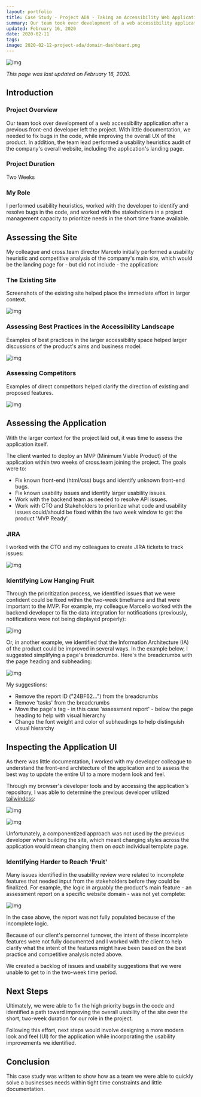 ```yaml
---
layout: portfolio
title: Case Study - Project ADA - Taking an Accessibility Web Application to the Next Level
summary: Our team took over development of a web accessibility application after a previous developer didn't finish the project.  With little documentation, we needed to fix bugs in the code, while improving the overall UX of the product.  In addition, the team lead performed a usability heuristics audit of the company's overall website, including the application's landing page.
updated: February 16, 2020
date: 2020-02-11
tags:
image: 2020-02-12-project-ada/domain-dashboard.png
---
```


![img](2020-02-12-project-ada/domain-dashboard.png)

*This page was last updated on February 16, 2020.*

## Introduction

### Project Overview

Our team took over development of a web accessibility application after a previous front-end developer left the project.  With little documentation, we needed to fix bugs in the code, while improving the overall UX of the product.  In addition, the team lead performed a usability heuristics audit of the company's overall website, including the application's landing page.

### Project Duration

Two Weeks

### My Role

I performed usability heuristics, worked with the developer to identify and resolve bugs in the code, and worked with the stakeholders in a project management capacity to prioritize needs in the short time frame available.

## Assessing the Site

My colleague and cross.team director Marcelo initially performed a usability heuristic and competitive analysis of the company's main site, which would be the landing page for - but did not include - the application:

### The Existing Site

Screenshots of the existing site helped place the immediate effort in larger context.

![img](2020-02-12-project-ada/assess-existing.png)

### Assessing Best Practices in the Accessibility Landscape

Examples of best practices in the larger accessibility space helped larger discussions of the product's aims and business model.

![img](2020-02-12-project-ada/assess-best-practices.png)

### Assessing Competitors

Examples of direct competitors helped clarify the direction of existing and proposed features.

![img](2020-02-12-project-ada/assess-competitors.png)

## Assessing the Application

With the larger context for the project laid out, it was time to assess the application itself.

The client wanted to deploy an MVP (Minimum Viable Product) of the application within two weeks of cross.team joining the project.  The goals were to:

- Fix known front-end (html/css) bugs and identify unknown front-end bugs.
- Fix known usability issues and identify larger usability issues.
- Work with the backend team as needed to resolve API issues.
- Work with CTO and Stakeholders to prioritize what code and usability issues could/should be fixed within the two week window to get the product 'MVP Ready'.

### JIRA

I worked with the CTO and my colleagues to create JIRA tickets to track issues:

![img](2020-02-12-project-ada/jira-board.png)

### Identifying Low Hanging Fruit

Through the prioritization process, we identified issues that we were confident could be fixed within the two-week timeframe and that were important to the MVP.  For example, my colleague Marcello worked with the backend developer to fix the data integration for notifications (previously, notifications were not being displayed properly):

![img](2020-02-12-project-ada/fixed-notifications.png)

Or, in another example, we identified that the Information Architecture (IA) of the product could be improved in several ways.  In the example below, I suggested simplifying a page's breadcrumbs.  Here's the breadcrumbs with the page heading and subheading:

![img](2020-02-12-project-ada/breadcrumbs-need-work.png)

My suggestions:

- Remove the report ID ("24BF62...") from the breadcrumbs
- Remove 'tasks' from the breadcrumbs
- Move the page's tag - in this case 'assessment report' - below the page heading to help with visual hierarchy
- Change the font weight and color of subheadings to help distinguish visual hierarchy

## Inspecting the Application UI

As there was little documentation, I worked with my developer colleague to understand the front-end architecture of the application and to assess the best way to update the entire UI to a more modern look and feel.

Through my browser's developer tools and by accessing the application's repository, I was able to determine the previous developer utilized [tailwindcss](https://tailwindcss.com/):

![img](2020-02-12-project-ada/inspecting-tailwind.png)

![img](2020-02-12-project-ada/inspecting-tailwind-2.png)

Unfortunately, a componentized approach was not used by the previous developer when building the site, which meant changing styles across the application would mean changing them on _each_ individual template page.

### Identifying Harder to Reach 'Fruit'

Many issues identified in the usability review were related to incomplete features that needed input from the stakeholders before they could be finalized.  For example, the logic in arguably the product's main feature - an assessment report on a specific website domain - was not yet complete:

![img](2020-02-12-project-ada/domain-report-summary.png)

In the case above, the report was not fully populated because of the incomplete logic.

Because of our client's personnel turnover, the intent of these incomplete features were not fully documented and I worked with the client to help clarify what the intent of the features might have been based on the best practice and competitive analysis noted above.

We created a backlog of issues and usability suggestions that we were unable to get to in the two-week time period.

## Next Steps

Ultimately, we were able to fix the high priority bugs in the code and identified a path toward improving the overall usability of the site over the short, two-week duration for our role in the project.

Following this effort, next steps would involve designing a more modern look and feel (UI) for the application while incorporating the usability improvements we identified.

## Conclusion

This case study was written to show how as a team we were able to quickly solve a businesses needs within tight time constraints and little documentation.
